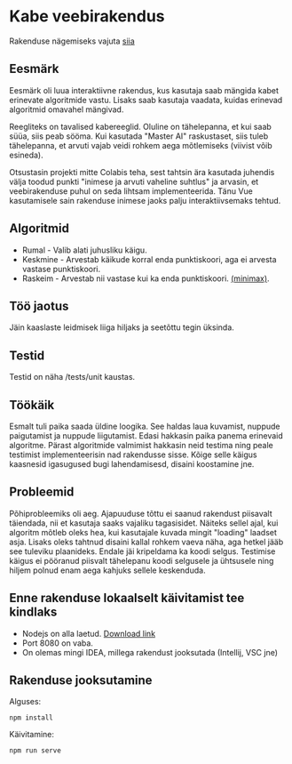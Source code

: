 # Kabe veebirakendus

Rakenduse nägemiseks vajuta [siia](https://kaurtaal.github.io/TehisintellektProjekt/)

## Eesmärk
Eesmärk oli luua interaktiivne rakendus, kus kasutaja saab mängida kabet erinevate algoritmide vastu. Lisaks saab kasutaja vaadata, kuidas erinevad algoritmid omavahel mängivad.

Reegliteks on tavalised kabereeglid. Oluline on tähelepanna, et kui saab süüa, siis peab sööma. Kui kasutada "Master AI" raskustaset, siis tuleb tähelepanna, et arvuti vajab veidi rohkem aega mõtlemiseks (viivist võib esineda).

Otsustasin projekti mitte Colabis teha, sest tahtsin ära kasutada juhendis välja toodud punkti "inimese ja arvuti vaheline suhtlus" ja arvasin, et veebirakenduse puhul on seda lihtsam implementeerida. Tänu Vue kasutamisele sain rakenduse inimese jaoks palju interaktiivsemaks tehtud.

## Algoritmid
* Rumal - Valib alati juhusliku käigu.
* Keskmine - Arvestab käikude korral enda punktiskoori, aga ei arvesta vastase punktiskoori.
* Raskeim - Arvestab nii vastase kui ka enda punktiskoori. [(minimax)](https://en.wikipedia.org/wiki/Minimax).

## Töö jaotus
Jäin kaaslaste leidmisek liiga hiljaks ja seetõttu tegin üksinda.

## Testid
Testid on näha /tests/unit kaustas.

## Töökäik
Esmalt tuli paika saada üldine loogika. See haldas laua kuvamist, nuppude paigutamist ja nuppude liigutamist. Edasi hakkasin paika panema erinevaid algoritme. Pärast algoritmide valmimist hakkasin neid testima ning peale testimist implementeerisin nad rakendusse sisse. Kõige selle käigus kaasnesid igasugused bugi lahendamisesd, disaini koostamine jne.

## Probleemid
Põhiprobleemiks oli aeg. Ajapuuduse tõttu ei saanud rakendust piisavalt täiendada, nii et kasutaja saaks vajaliku tagasisidet. Näiteks sellel ajal, kui algoritm mõtleb oleks hea, kui kasutajale kuvada mingit "loading" laadset asja. Lisaks oleks tahtnud disaini kallal rohkem vaeva näha, aga hetkel jääb see tuleviku plaanideks. Endale jäi kripeldama ka koodi selgus. Testimise käigus ei pööranud piisvalt tähelepanu koodi selgusele ja ühtsusele ning hiljem polnud enam aega kahjuks sellele keskenduda.

## Enne rakenduse lokaalselt käivitamist tee kindlaks
* Nodejs on alla laetud. [Download link](https://nodejs.org/en/download/)
* Port 8080 on vaba.
* On olemas mingi IDEA, millega rakendust jooksutada (Intellij, VSC jne)

## Rakenduse jooksutamine
Alguses:
```
npm install
```
Käivitamine:
```
npm run serve
```
